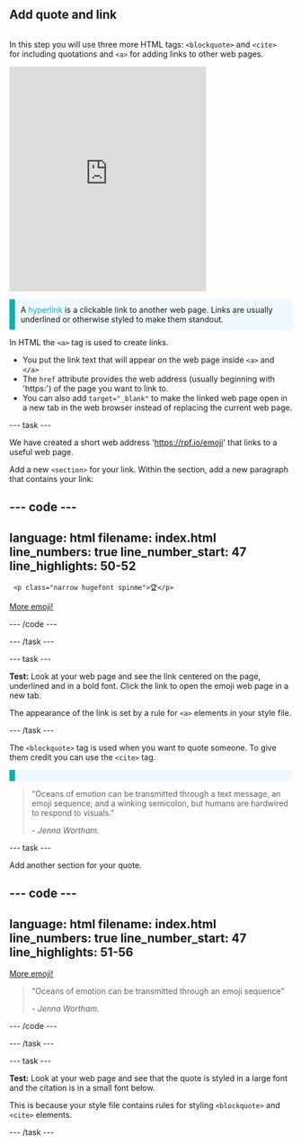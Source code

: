 ## Add quote and link

<div style="display: flex; flex-wrap: wrap">
<div style="flex-basis: 200px; flex-grow: 1; margin-right: 15px;">

In this step you will use three more HTML tags: `<blockquote>` and `<cite>` for including quotations and `<a>` for adding links to other web pages. 

</div>
<div>
<iframe src="https://trinket.io/embed/html/4603f442a9?outputOnly=true" width="350" height="400" frameborder="0" marginwidth="0" marginheight="0" allowfullscreen></iframe>
</div>
</div>

<p style="border-left: solid; border-width:10px; border-color: #0faeb0; background-color: aliceblue; padding: 10px;">
A <span style="color: #0faeb0">hyperlink</span> is a clickable link to another web page. Links are usually underlined or otherwise styled to make them standout. 
</p>

In HTML the `<a>` tag is used to create links. 

+ You put the link text that will appear on the web page inside `<a>` and `</a>` 
+ The `href` attribute provides the web address (usually beginning with 'https:') of the page you want to link to. 
+ You can also add `target="_blank"` to make the linked web page open in a new tab in the web browser instead of replacing the current web page.  

--- task ---

We have created a short web address 'https://rpf.io/emoji' that links to a useful web page. 

Add a new `<section>` for your link. Within the section, add a new paragraph that contains your link:

--- code ---
---
language: html
filename: index.html
line_numbers: true
line_number_start: 47
line_highlights: 50-52
---
     <p class="narrow hugefont spinme">🏆</p>         
  </section>

  <section>
     <p class="xcenter"><a href="https://rpf.io/emoji" target="_blank">More emoji!</a></p>
  </section>

--- /code ---

--- /task ---

--- task ---

**Test:** Look at your web page and see the link centered on the page, underlined and in a bold font. Click the link to open the emoji web page in a new tab. 

The appearance of the link is set by a rule for `<a>` elements in your style file. 

--- /task ---

The `<blockquote>` tag is used when you want to quote someone. To give them credit you can use the `<cite>` tag.

<p style="border-left: solid; border-width:10px; border-color: #0faeb0; background-color: aliceblue; padding: 10px;">
 <blockquote>
           <p>"Oceans of emotion can be transmitted through a text message, an emoji sequence, and a winking semicolon, but humans are hardwired to respond to visuals."</p>
           <cite>- Jenna Wortham.</cite>
       </blockquote>
</p>

--- task ---

Add another section for your quote.  

--- code ---
---
language: html
filename: index.html
line_numbers: true
line_number_start: 47
line_highlights: 51-56
---
  <section>
     <p class="xcenter"><a href="https://rpf.io/emoji" target="_blank">More emoji!</a></p>
  </section>

  <section>
       <blockquote>
           <p>"Oceans of emotion can be transmitted through an emoji sequence"</p>
           <cite>- Jenna Wortham.</cite>
       </blockquote>
  </section>

--- /code ---

--- /task ---


--- task ---

**Test:** Look at your web page and see that the quote is styled in a large font and the citation is in a small font below. 

This is because your style file contains rules for styling `<blockquote>` and `<cite>` elements. 

--- /task ---



